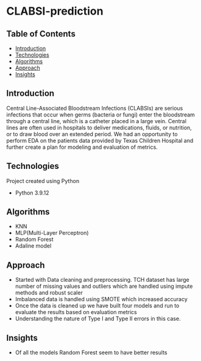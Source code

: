 # CLABSI-prediction
## Table of Contents
- [Introduction](#introduction)
- [Technologies](#technologies)
- [Algorithms](#algorithms)
- [Approach](#approach)
- [Insights](#insights)

## Introduction
Central Line-Associated Bloodstream Infections (CLABSIs) are serious infections that occur when germs (bacteria or fungi) enter the bloodstream through a central line, which is a catheter placed in a large vein. Central lines are often used in hospitals to deliver medications, fluids, or nutrition, or to draw blood over an extended period. We had an opportunity to perform EDA on the patients data provided by Texas Children Hospital and further create a plan for modeling and evaluation of metrics. 

## Technologies
Project created using Python
* Python 3.9.12

## Algorithms
* KNN
* MLP(Multi-Layer Perceptron)
* Random Forest
* Adaline model

## Approach
* Started with Data cleaning and preprocessing. TCH dataset has large number of missing values and outliers which are handled using impute methods and robust scaler
* Imbalanced data is handled using SMOTE which increased accuracy 
* Once the data is cleaned up we have built four models and run to evaluate the results based on evaluation metrics
* Understanding the nature of Type I and Type II errors in this case.

## Insights
* Of all the models Random Forest seem to have better results 
